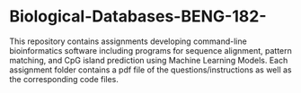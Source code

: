 # Biological-Databases-BENG-182-
This repository contains assignments developing command-line bioinformatics software including programs for sequence alignment, pattern matching, and CpG island prediction using Machine Learning Models. Each assignment folder contains a pdf file of the questions/instructions as well as the corresponding code files.
